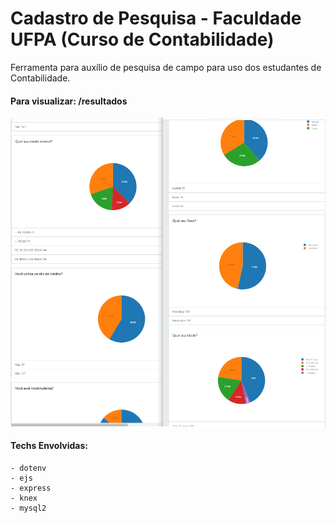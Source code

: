 # Cadastro de Pesquisa - Faculdade UFPA (Curso de Contabilidade)

Ferramenta para auxílio de pesquisa de campo para uso dos estudantes de Contabilidade.

#### Para visualizar: /resultados

![Preview](https://github.com/RenatoSiqueira/Contabilidade_Pesquisa/blob/master/preview.png)

#### Techs Envolvidas:
```
- dotenv
- ejs
- express
- knex
- mysql2
```